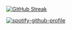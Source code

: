 
[![GitHub Streak](https://streak-stats.demolab.com/?user=DenverCoder1&theme=dark)](https://git.io/streak-stats)


[![spotify-github-profile](https://spotify-github-profile.vercel.app/api/view?uid=31jowa7wkhlojznsyd7fbx5fukxe&cover_image=true&theme=natemoo-re&show_offline=false&background_color=121212&interchange=false&bar_color=0dff00&bar_color_cover=false)](https://github.com/kittinan/spotify-github-profile)
